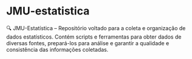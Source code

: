 # JMU-estatistica
🔍 JMU-Estatística – Repositório voltado para a coleta e organização de dados estatísticos. Contém scripts e ferramentas para obter dados de diversas fontes, prepará-los para análise e garantir a qualidade e consistência das informações coletadas.
